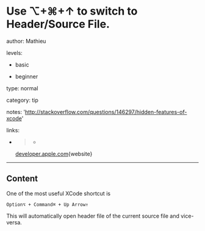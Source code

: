# Use ⌥+⌘+↑ to switch to Header/Source File.
author: Mathieu

levels:

  - basic

  - beginner

type: normal

category: tip

notes: 'http://stackoverflow.com/questions/146297/hidden-features-of-xcode'

links:

  - >-
    [developer.apple.com](https://developer.apple.com/library/ios/documentation/IDEs/Conceptual/xcode_help-command_shortcuts/Introduction/Introduction.html){website}

---
## Content

One of the most useful XCode shortcut is 
```
Option⌥ + Command⌘ + Up Arrow↑
```
This will automatically open header file of the current source file and vice-versa.